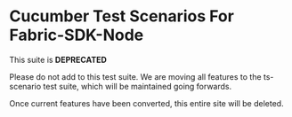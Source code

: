 # Cucumber Test Scenarios For Fabric-SDK-Node

This suite is **DEPRECATED**

Please do not add to this test suite. We are moving all features to the ts-scenario test suite, which will be maintained going forwards.

Once current features have been converted, this entire site will be deleted.
